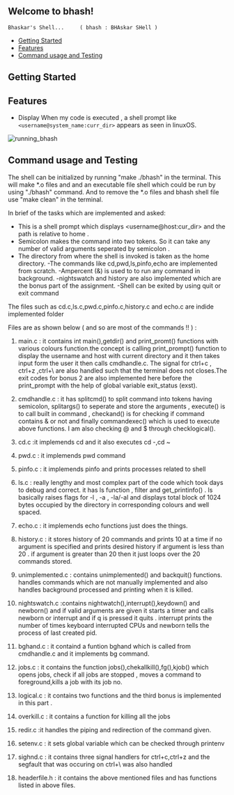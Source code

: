 ## Welcome to bhash! 
  
    Bhaskar's Shell...     ( bhash : BHAskar SHell ) 


* [Getting Started](#getting-started)
* [Features](#features)
* [Command usage and Testing](#command-usage-and-testing)

<a id = "getting-started">
</a>

## Getting Started



<a id="features">
</a>

## Features
* Display
When my code is executed , a shell  prompt like  ```<username@system_name:curr_dir>``` appears as seen in linuxOS.

![running_bhash](https://github.com/BhaskarJoshi-01/bhash/blob/main/Assets/running_bhash.gif)







<a id="command-usage-and-testing">
</a>

## Command usage and Testing




The shell can be initialized by running "make ./bhash" in the terminal.
This will make *.o files and and an executable file shell which could be run by using "./bhash" command. And to remove the *.o files and bhash shell file use "make clean" in the terminal.  

In brief of the tasks which are implemented and asked:
- This is a shell prompt which displays <username@host:cur_dir> and the path is relative to home .
- Semicolon makes the command into two tokens. So it can take any number of valid arguments seperated by semicolon .
- The directory from where the shell  is invoked is taken as the home directory.
-The commands like cd,pwd,ls,pinfo,echo are implemented from scratch.
-Ampercent (&) is used to to run any command in background.
-nightswatch and history are also implemented which are the bonus part of the assignment.
-Shell can be exited by using quit or exit command 

The files such as cd.c,ls.c,pwd.c,pinfo.c,history.c and echo.c are indide implemented folder

Files are as shown below ( and so are most of the commands !! ) : 
1. main.c : it contains int main(),getdir() and print_promt() functions with various colours function.the concept is calling print_prompt() function to display the username and host with current directory and it then takes input form the user it then calls cmdhandle.c. The signal for ctrl+c , ctrl+z ,ctrl+\ are also handled such that the terminal does not closes.The exit codes for bonus 2 are also implemented here before the print_prompt with the help of global variable exit_status (exst). 

2. cmdhandle.c : it has splitcmd() to split command into tokens having semicolon, splitargs() to seperate and store the arguments , execute() is to call built in command , checkand() is for checking if command contains & or not and finally commandexec() which is used to execute above functions. I am also checking @ and $ through checklogical().

3. cd.c :it implemends cd and it also executes cd -,cd ~

4. pwd.c : it implemends pwd command

5. pinfo.c : it implemends pinfo and prints processes related to shell 

6. ls.c : really lengthy and most complex part of the code which took  days to debug and correct. it has ls function , filter and get_printinfo() . ls basically raises flags for -l , -a , -la/-al and displays total block of 1024 bytes occupied by the directory in corresponding colours and well spaced.

7. echo.c : it implemends echo functions just does the things.

8. history.c : it stores history of 20 commands and prints 10 at a time if no argument is specified and prints desired history if argument is less than 20 . if argument is greater than 20 then it just loops over the 20 commands stored.

9. unimplemented.c : contains unimplemented() and backquit() functions. handles commands which are not manually implemented and also handles background processed and printing when it is killed.

10. nightswatch.c :contains nightwatch(),interrupt(),keydown() and newborn() and if valid arguments are given it starts a timer and calls newborn or interrupt and if q is pressed it quits . interrupt prints the number of times keyboard interrupted CPUs and newborn   tells the process of last created pid.

11. bghand.c : it containd a funtion bghand which is called from cmdhandle.c and it implements bg command.

12. jobs.c : it contains the function jobs(),chekallkill(),fg(),kjob() which opens jobs, check if all jobs are stopped , moves a command to foreground,kills a job with its job no.

13. logical.c : it contains two functions and the third bonus is implemented in this part .

14. overkill.c : it contains a function for killing all the jobs 

15. redir.c :it handles the piping and redirection of the command given.

16. setenv.c : it sets global variable which can be checked through printenv

17. sighnd.c : it contains three signal handlers for ctrl+c,ctrl+z and the segfault that was occuring on ctrl+\ was also handled 

18. headerfile.h : it contains  the above mentioned files and has functions listed in above files.

